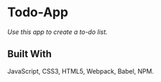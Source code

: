# Todo-App

*Use this app to create a to-do list.*

## Built With

JavaScript, CSS3, HTML5, Webpack, Babel, NPM.
